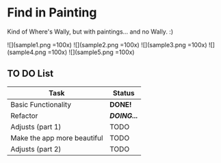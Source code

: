 # Find in Painting
Kind of Where's Wally, but with paintings... and no Wally. :)

![](sample1.png =100x)
![](sample2.png =100x)
![](sample3.png =100x)
![](sample4.png =100x)
![](sample5.png =100x)

## TO DO List

|             Task            |       Status      |
| --------------------------- | ----------------- |
|     Basic Functionality     |     **DONE!**     |
|           Refactor          |   ***DOING...***  |
|       Adjusts (part 1)      |        TODO       |
| Make the app more beautiful |        TODO       |
|       Adjusts (part 2)      |        TODO       |
